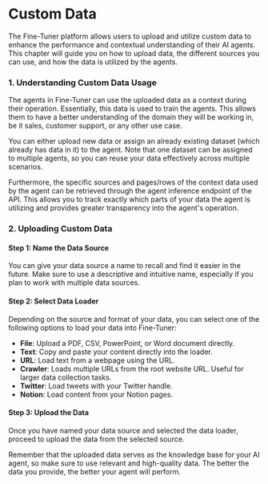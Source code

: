 # Custom Data

The Fine-Tuner platform allows users to upload and utilize custom data to enhance the performance and contextual understanding of their AI agents. This chapter will guide you on how to upload data, the different sources you can use, and how the data is utilized by the agents.



### 1. Understanding Custom Data Usage

The agents in Fine-Tuner can use the uploaded data as a context during their operation. Essentially, this data is used to train the agents. This allows them to have a better understanding of the domain they will be working in, be it sales, customer support, or any other use case.

You can either upload new data or assign an already existing dataset (which already has data in it) to the agent. Note that one dataset can be assigned to multiple agents, so you can reuse your data effectively across multiple scenarios.

Furthermore, the specific sources and pages/rows of the context data used by the agent can be retrieved through the agent inference endpoint of the API. This allows you to track exactly which parts of your data the agent is utilizing and provides greater transparency into the agent's operation.

### 2. Uploading Custom Data

#### Step 1: Name the Data Source

You can give your data source a name to recall and find it easier in the future. Make sure to use a descriptive and intuitive name, especially if you plan to work with multiple data sources.

#### Step 2: Select Data Loader

Depending on the source and format of your data, you can select one of the following options to load your data into Fine-Tuner:

* **File**: Upload a PDF, CSV, PowerPoint, or Word document directly.
* **Text**: Copy and paste your content directly into the loader.
* **URL**: Load text from a webpage using the URL.
* **Crawler**: Loads multiple URLs from the root website URL. Useful for larger data collection tasks.
* **Twitter**: Load tweets with your Twitter handle.
* **Notion**: Load content from your Notion pages.

#### Step 3: Upload the Data

Once you have named your data source and selected the data loader, proceed to upload the data from the selected source.

Remember that the uploaded data serves as the knowledge base for your AI agent, so make sure to use relevant and high-quality data. The better the data you provide, the better your agent will perform.
